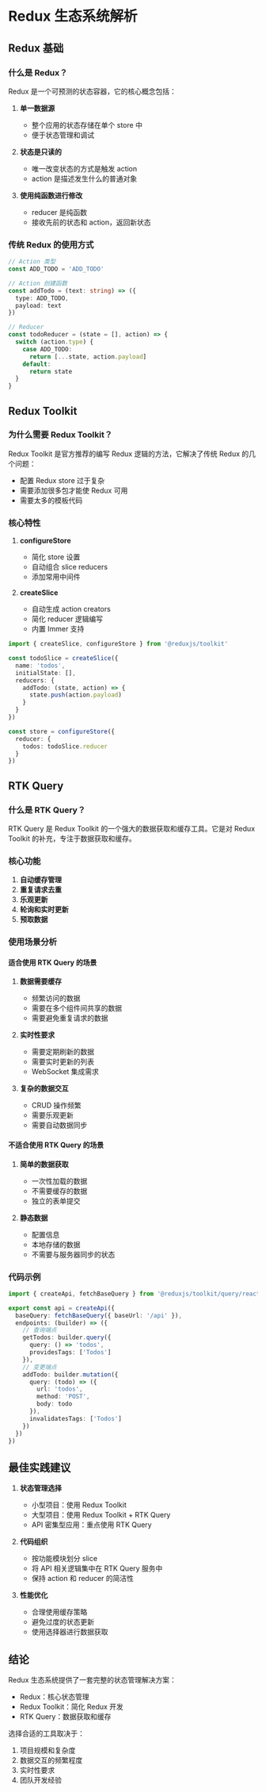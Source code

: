 # Redux 生态系统解析

## Redux 基础

### 什么是 Redux？
Redux 是一个可预测的状态容器，它的核心概念包括：

1. **单一数据源**
   - 整个应用的状态存储在单个 store 中
   - 便于状态管理和调试

2. **状态是只读的**
   - 唯一改变状态的方式是触发 action
   - action 是描述发生什么的普通对象

3. **使用纯函数进行修改**
   - reducer 是纯函数
   - 接收先前的状态和 action，返回新状态

### 传统 Redux 的使用方式
```typescript
// Action 类型
const ADD_TODO = 'ADD_TODO'

// Action 创建函数
const addTodo = (text: string) => ({
  type: ADD_TODO,
  payload: text
})

// Reducer
const todoReducer = (state = [], action) => {
  switch (action.type) {
    case ADD_TODO:
      return [...state, action.payload]
    default:
      return state
  }
}
```

## Redux Toolkit

### 为什么需要 Redux Toolkit？
Redux Toolkit 是官方推荐的编写 Redux 逻辑的方法，它解决了传统 Redux 的几个问题：
- 配置 Redux store 过于复杂
- 需要添加很多包才能使 Redux 可用
- 需要太多的模板代码

### 核心特性
1. **configureStore**
   - 简化 store 设置
   - 自动组合 slice reducers
   - 添加常用中间件

2. **createSlice**
   - 自动生成 action creators
   - 简化 reducer 逻辑编写
   - 内置 Immer 支持

```typescript
import { createSlice, configureStore } from '@reduxjs/toolkit'

const todoSlice = createSlice({
  name: 'todos',
  initialState: [],
  reducers: {
    addTodo: (state, action) => {
      state.push(action.payload)
    }
  }
})

const store = configureStore({
  reducer: {
    todos: todoSlice.reducer
  }
})
```

## RTK Query

### 什么是 RTK Query？
RTK Query 是 Redux Toolkit 的一个强大的数据获取和缓存工具。它是对 Redux Toolkit 的补充，专注于数据获取和缓存。

### 核心功能
1. **自动缓存管理**
2. **重复请求去重**
3. **乐观更新**
4. **轮询和实时更新**
5. **预取数据**

### 使用场景分析

#### 适合使用 RTK Query 的场景

1. **数据需要缓存**
   - 频繁访问的数据
   - 需要在多个组件间共享的数据
   - 需要避免重复请求的数据

2. **实时性要求**
   - 需要定期刷新的数据
   - 需要实时更新的列表
   - WebSocket 集成需求

3. **复杂的数据交互**
   - CRUD 操作频繁
   - 需要乐观更新
   - 需要自动数据同步

#### 不适合使用 RTK Query 的场景

1. **简单的数据获取**
   - 一次性加载的数据
   - 不需要缓存的数据
   - 独立的表单提交

2. **静态数据**
   - 配置信息
   - 本地存储的数据
   - 不需要与服务器同步的状态

### 代码示例

```typescript
import { createApi, fetchBaseQuery } from '@reduxjs/toolkit/query/react'

export const api = createApi({
  baseQuery: fetchBaseQuery({ baseUrl: '/api' }),
  endpoints: (builder) => ({
    // 查询端点
    getTodos: builder.query({
      query: () => 'todos',
      providesTags: ['Todos']
    }),
    // 变更端点
    addTodo: builder.mutation({
      query: (todo) => ({
        url: 'todos',
        method: 'POST',
        body: todo
      }),
      invalidatesTags: ['Todos']
    })
  })
})
```

## 最佳实践建议

1. **状态管理选择**
   - 小型项目：使用 Redux Toolkit
   - 大型项目：使用 Redux Toolkit + RTK Query
   - API 密集型应用：重点使用 RTK Query

2. **代码组织**
   - 按功能模块划分 slice
   - 将 API 相关逻辑集中在 RTK Query 服务中
   - 保持 action 和 reducer 的简洁性

3. **性能优化**
   - 合理使用缓存策略
   - 避免过度的状态更新
   - 使用选择器进行数据获取

## 结论

Redux 生态系统提供了一套完整的状态管理解决方案：
- Redux：核心状态管理
- Redux Toolkit：简化 Redux 开发
- RTK Query：数据获取和缓存

选择合适的工具取决于：
1. 项目规模和复杂度
2. 数据交互的频繁程度
3. 实时性要求
4. 团队开发经验 